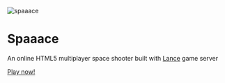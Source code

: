 ![spaaace](https://cloud.githubusercontent.com/assets/3951311/21784604/ffc2d282-d6c4-11e6-97f0-0ada12c4fab7.gif)

# Spaaace
An online HTML5 multiplayer space shooter built with [Lance](http://lance.gg) game server

[Play now!](http://spaaace.herokuapp.com)
